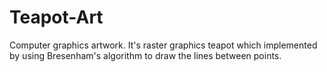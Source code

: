 # Teapot-Art
Computer graphics artwork. It's raster graphics teapot which implemented by using Bresenham's algorithm to draw the lines between points.
